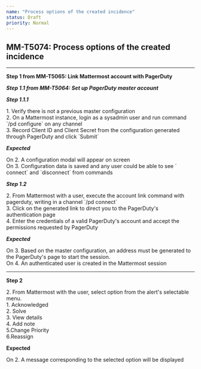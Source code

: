 ```yaml
---
name: "Process options of the created incidence"
status: Draft
priority: Normal
---
```


## MM-T5074: Process options of the created incidence

---

**Step 1 from MM-T5065: Link Mattermost account with PagerDuty**

<!-- (Auto-generated) Note: The following step/s in Step 1 should not be updated here. Instead, modify directly to the referenced MM-T5065 test case. -->

_**Step 1.1 from MM-T5064: Set up PagerDuty master account**_

<!-- (Auto-generated) Note: The following step/s in Step 1 should not be updated here. Instead, modify directly to the referenced MM-T5064 test case. -->

_**Step 1.1.1**_

1\. Verify there is not a previous master configuration\
2\. On a Mattermost instance, login as a sysadmin user and run command \`/pd configure\` on any channel\
3\. Record Client ID and Client Secret from the configuration generated through PagerDuty and click \`Submit\`

_**Expected**_

On 2. A configuration modal will appear on screen\
On 3. Configuration data is saved and any user could be able to see \` connect\` and \`disconnect\` from commands

_**Step 1.2**_

2\. From Mattermost with a user, execute the account link command with pagerduty, writing in a channel \`/pd connect\`\
3\. Click on the generated link to direct you to the PagerDuty's authentication page\
4\. Enter the credentials of a valid PagerDuty's account and accept the permissions requested by PagerDuty

_**Expected**_

On 3. Based on the master configuration, an address must be generated to the PagerDuty's page to start the session.\
On 4. An authenticated user is created in the Mattermost session

---

**Step 2**

2\. From Mattermost with the user, select option from the alert's selectable menu.\
1\. Acknowledged\
2\. Solve\
3\. View details\
4\. Add note\
5.Change Priority\
6.Reassign

**Expected**

On 2. A message corresponding to the selected option will be displayed

